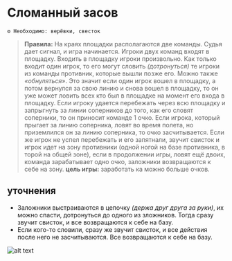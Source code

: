 # Сломанный засов
```
⚙ Необходимо: верёвки, свесток
```
> **Правила:** На краях площадки располагаются две команды. Судья дает сигнал, и игра начинается. Игроки двух команд входят в площадку. Входить в площадку игроки произвольно. Как только входит один игрок, то его могут словить *(дотронуться)* те игроки из команды противник, которые вышли позже его. Можно также *«обнуляться»*. Это значит если один игрок вошел в площадку, а потом вернулся за свою линию и снова вошел в площадку, то он уже может ловить всех кто был в площадке на момент его входа в площадку. Если игроку удается перебежать через всю площадку и запрыгнуть за линии соперников до того, как его словят соперники, то он приносит команде 1 очко. Если игрока, который прыгает за линию соперника, ловят во время полета, но приземлился он за линию соперника, то очко засчитывается. Если же игрок не успел перебежать и его запятнали, звучит свисток и игрок идет на зону противники (одной ногой на базе противника, в торой на общей зоне), если в продолжении игры, ловят ещё двоих, команда зарабатывает одно очко, заложники возвращаются к себе на зону.
**цель игры:** заработать ка можно больше очков.

## уточнения
- Заложники выстраиваются в цепочку *(держа друг друга за руки)*, их можно спасти, дотронуться до одного из зложников. Тогда сразу звучит свисток, и все возвращаются к себе на базу.
- Если кого-то словили, сразу же звучит свисток, и все действия после него не засчитываются. Все возвращаются к себе на базу.

![alt text](image-1.png)